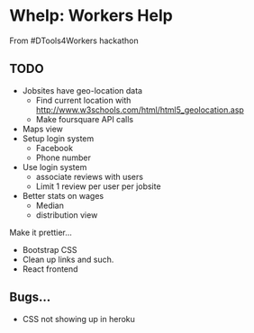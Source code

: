 # Whelp: Workers Help

From #DTools4Workers hackathon


## TODO

* Jobsites have geo-location data
    * Find current location with http://www.w3schools.com/html/html5_geolocation.asp
    * Make foursquare API calls
* Maps view
* Setup login system
    * Facebook
    * Phone number
* Use login system
    * associate reviews with users
    * Limit 1 review per user per jobsite
* Better stats on wages
    * Median
    * distribution view

Make it prettier...

* Bootstrap CSS
* Clean up links and such.
* React frontend


## Bugs...

* CSS not showing up in heroku
